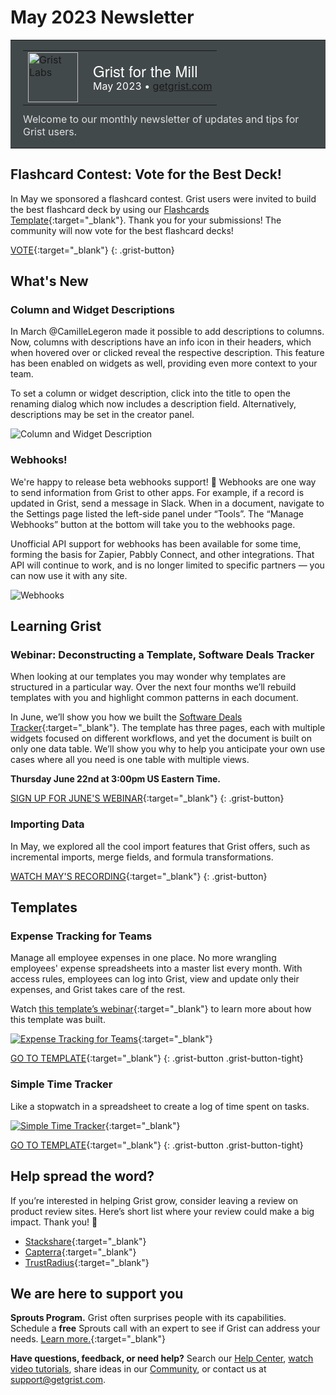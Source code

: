 # May 2023 Newsletter

<style>
  /* restore some poorly overridden defaults */
  .newsletter-header .table {
    background-color: initial;
    border: initial;
  }
  .newsletter-header .table > tbody > tr > td {
    padding: initial;
    border: initial;
    vertical-align: initial;
  }
  .newsletter-header img.header-img {
    padding: initial;
    max-width: initial;
    display: initial;
    padding: initial;
    line-height: initial;
    background-color: initial;
    border: initial;
    border-radius: initial;
    margin: initial;
  }

  /* copy newsletter styles, with a prefix for sufficient specificity */
  .newsletter-header .header {
    border: none;
    padding: 0;
    margin: 0;
  }
  .newsletter-header table > tbody > tr > td.header-image {
    width: 80px;
    padding-right: 16px;
  }
  .newsletter-header table > tbody > tr > td.header-text {
    background-color: #42494B;
    padding: 16px 20px;
  }
  .newsletter-header table.header-top {
    border: none;
    padding: 0;
    margin: 0;
    width: 100%;
  }
  .header-title {
    font-family: Helvetica Neue, Helvetica, Arial, sans-serif;
    font-size: 24px;
    line-height: 28px;
    color: #FFFFFF;
  }
  .header-month {
    color: #FFFFFF;
  }
  .header-welcome {
    margin-top: 12px;
    color: #FFFFFF;
  }
  .newsletter-summary {
    background-color: #e3fff5;
    margin: 0;
    padding: 10px;
  }
  .newsletter-summary-header {
    text-align: center;
    padding-bottom: 10px;
    border-bottom: 1px solid lightgrey;
  }
  .newsletter-summary ul {
    padding-left: 20px;
  }
  .newsletter-summary li {
    margin-bottom: 10px;
  }
  .newsletter-summary li p {
    margin: 0px
  }
</style>
<div class="newsletter-header">
<table class="header" cellpadding="0" cellspacing="0" border="0"><tr>
  <td class="header-text">
    <table class="header-top"><tr>
      <td class="header-image">
        <a href="https://www.getgrist.com">
          <img class="header-img" srcimages/newsletters/grist-labs.png" width="80" height="80" alt="Grist Labs" border="0">
        </a>
      </td>
      <td class="header-top-text">
        <div class="header-title">Grist for the Mill</div>
        <div class="header-month">May 2023
          &#8226; <a href="https://www.getgrist.com/">getgrist.com</a></div>
      </td>
    </tr></table>
    <div class="header-welcome" style="color: #e0e0e0;">
      Welcome to our monthly newsletter of updates and tips for Grist users.
    </div>
  </td>
</tr></table>
</div>

## Flashcard Contest: Vote for the Best Deck!

In May we sponsored a flashcard contest. Grist users were invited to build the best flashcard deck by using our [Flashcards Template](https://templates.getgrist.com/keLK5sVeyfPk/Flashcards){:target="\_blank"}. Thank you for your submissions! The community will now vote for the best flashcard decks!

[VOTE](https://community.getgrist.com/t/flashcards-contest-build-the-best-knowledge-deck/2496/22){:target="\_blank"}
{: .grist-button}

## What's New

### Column and Widget Descriptions

In March @CamilleLegeron made it possible to add descriptions to columns. Now, columns with descriptions have an info icon in their headers, which when hovered over or clicked reveal the respective description. This feature has been enabled on widgets as well, providing even more context to your team.

To set a column or widget description, click into the title to open the renaming dialog which now includes a description field. Alternatively, descriptions may be set in the creator panel.

![Column and Widget Description](images/newsletters/2023-05/column-descriptions.png)

### Webhooks!

We're happy to release beta webhooks support! 🎉 Webhooks are one way to send information from Grist to other apps. For example, if a record is updated in Grist, send a message in Slack. When in a document, navigate to the Settings page listed the left-side panel under “Tools”. The “Manage Webhooks” button at the bottom will take you to the webhooks page. 

Unofficial API support for webhooks has been available for some time, forming the basis for Zapier, Pabbly Connect, and other integrations. That API will continue to work, and is no longer limited to specific partners — you can now use it with any site.

![Webhooks](images/newsletters/2023-05/webhook-settings.png)

## Learning Grist

### Webinar: Deconstructing a Template, Software Deals Tracker

When looking at our templates you may wonder why templates are structured in a particular way. Over the next four months we’ll rebuild templates with you and highlight common patterns in each document. 

In June, we’ll show you how we built the [Software Deals Tracker](https://templates.getgrist.com/viyGsuqvNF1D/Software-Deals-Tracker/p/1){:target="\_blank"}. The template has three pages, each with multiple widgets focused on different workflows, and yet the document is built on only one data table. We’ll show you why to help you anticipate your own use cases where all you need is one table with multiple views.


**Thursday June 22nd at 3:00pm US Eastern Time.**

[SIGN UP FOR JUNE'S WEBINAR](https://www.getgrist.com/learn-grist-webinar/?utm_source=newsletter&utm_medium=support-site&utm_campaign=build-webinar&utm_term=june-2023&utm_content=){:target="\_blank"}
{: .grist-button}

### Importing Data

In May, we explored all the cool import features that Grist offers, such as incremental imports, merge fields, and formula transformations. 

[WATCH MAY'S RECORDING](https://www.youtube.com/watch?v=3gBeJCYMS-Q){:target="\_blank"}
{: .grist-button}

## Templates

### Expense Tracking for Teams

Manage all employee expenses in one place. No more wrangling employees' expense spreadsheets into a master list every month. With access rules, employees can log into Grist, view and update only their expenses, and Grist takes care of the rest.

Watch [this template’s webinar](https://www.youtube.com/watch?v=27sP9t-Q4m4){:target="\_blank"} to learn more about how this template was built.

[![Expense Tracking for Teams](images/newsletters/2022-06/expense-tracking.png)](https://templates.getgrist.com/55Q2EtTbFvB1/Expense-Tracking-for-Teams){:target="\_blank"}

[GO TO TEMPLATE](https://templates.getgrist.com/55Q2EtTbFvB1/Expense-Tracking-for-Teams){:target="\_blank"}
{: .grist-button .grist-button-tight}

### Simple Time Tracker

Like a stopwatch in a spreadsheet to create a log of time spent on tasks. 

[![Simple Time Tracker](images/newsletters/2023-05/simple-time-tracker.png)](https://templates.getgrist.com/np7TVHmuvFcH/Simple-Time-Tracker){:target="\_blank"}

[GO TO TEMPLATE](https://templates.getgrist.com/np7TVHmuvFcH/Simple-Time-Tracker){:target="\_blank"}
{: .grist-button .grist-button-tight}

## Help spread the word?
If you’re interested in helping Grist grow, consider leaving a review on product review sites. Here’s  short list where your review could make a big impact. Thank you! 🙏


* [Stackshare](https://stackshare.io/getgrist){:target="\_blank"}
* [Capterra](https://www.capterra.com/p/232821/Grist/){:target="\_blank"}
* [TrustRadius](https://www.trustradius.com/products/grist/){:target="\_blank"}

## We are here to support you

**Sprouts Program.** Grist often surprises people with its capabilities. Schedule a **free** Sprouts call with an expert to see if Grist can address your needs. [Learn more.](https://www.getgrist.com/sprouts-program/){:target="\_blank"}

**Have questions, feedback, or need help?** Search our [Help Center](../en/index.md), [watch video
tutorials](https://www.youtube.com/channel/UCx0ioQrrC-bIrkmZ7ZULr0g/playlists), share ideas in our
[Community](https://community.getgrist.com), or contact us at <support@getgrist.com>.